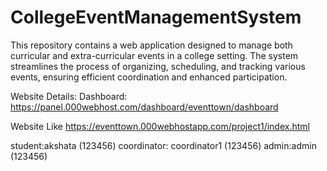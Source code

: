 # CollegeEventManagementSystem
This repository contains a web application designed to manage both curricular and extra-curricular events in a college setting. The system streamlines the process of organizing, scheduling, and tracking various events, ensuring efficient coordination and enhanced participation.

Website Details:
Dashboard:
https://panel.000webhost.com/dashboard/eventtown/dashboard

Website Like
https://eventtown.000webhostapp.com/project1/index.html

student:akshata (123456)
coordinator: coordinator1 (123456)
admin:admin (123456)
